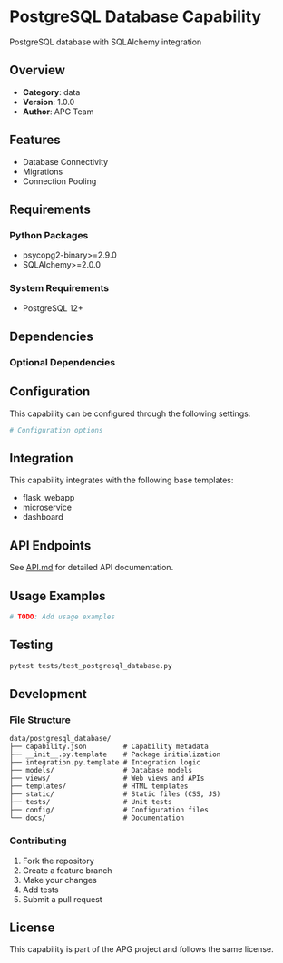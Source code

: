 # PostgreSQL Database Capability

PostgreSQL database with SQLAlchemy integration

## Overview

- **Category**: data
- **Version**: 1.0.0
- **Author**: APG Team

## Features

- Database Connectivity
- Migrations
- Connection Pooling

## Requirements

### Python Packages

- psycopg2-binary>=2.9.0
- SQLAlchemy>=2.0.0

### System Requirements

- PostgreSQL 12+

## Dependencies



### Optional Dependencies



## Configuration

This capability can be configured through the following settings:

```python
# Configuration options

```

## Integration

This capability integrates with the following base templates:

- flask_webapp
- microservice
- dashboard

## API Endpoints

See [API.md](API.md) for detailed API documentation.

## Usage Examples

```python
# TODO: Add usage examples
```

## Testing

```bash
pytest tests/test_postgresql_database.py
```

## Development

### File Structure

```
data/postgresql_database/
├── capability.json         # Capability metadata
├── __init__.py.template    # Package initialization
├── integration.py.template # Integration logic
├── models/                 # Database models
├── views/                  # Web views and APIs
├── templates/              # HTML templates
├── static/                 # Static files (CSS, JS)
├── tests/                  # Unit tests
├── config/                 # Configuration files
└── docs/                   # Documentation
```

### Contributing

1. Fork the repository
2. Create a feature branch
3. Make your changes
4. Add tests
5. Submit a pull request

## License

This capability is part of the APG project and follows the same license.
